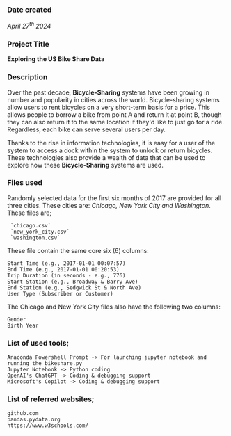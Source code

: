 

### Date created
_April 27<sup>th</sup> 2024_

### Project Title
**Exploring the US Bike Share Data**

### Description
Over the past decade, **Bicycle-Sharing** systems have been growing in number and popularity in cities across the world. Bicycle-sharing systems allow users to rent bicycles on a very short-term basis for a price. This allows people to borrow a bike from point A and return it at point B, though they can also return it to the same location if they'd like to just go for a ride. Regardless, each bike can serve several users per day.

Thanks to the rise in information technologies, it is easy for a user of the system to access a dock within the system to unlock or return bicycles. These technologies also provide a wealth of data that can be used to explore how these **Bicycle-Sharing** systems are used.



### Files used
Randomly selected data for the first six months of 2017 are provided for all three cities. These cities are: _Chicago, New York City and Washington_. These files are;
```
 `chicago.csv`
 `new_york_city.csv`
 `washington.csv` 
 ```
 
 These file contain the same core six (6) columns:

    Start Time (e.g., 2017-01-01 00:07:57)
    End Time (e.g., 2017-01-01 00:20:53)
    Trip Duration (in seconds - e.g., 776)
    Start Station (e.g., Broadway & Barry Ave)
    End Station (e.g., Sedgwick St & North Ave)
    User Type (Subscriber or Customer)

The Chicago and New York City files also have the following two columns:

    Gender
    Birth Year

### List of used tools;
```
Anaconda Powershell Prompt -> For launching jupyter notebook and running the bikeshare.py
Jupyter Notebook -> Python coding
OpenAI's ChatGPT -> Coding & debugging support
Microsoft's Copilot -> Coding & debugging support

```

### List of referred websites;
```
github.com
pandas.pydata.org
https://www.w3schools.com/
```



